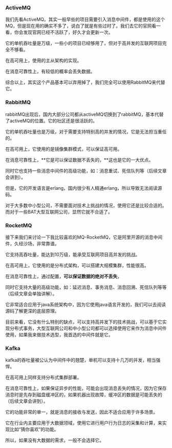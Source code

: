 ### **ActiveMQ**

我们先看ActiveMQ。其实一般早些的项目需要引入消息中间件，都是使用的这个MQ，但是现在用的确实不多了，说白了就是有些过时了。我们去它的官网看一看，你会发现官网已经不活跃了，好久才会更新一次。

它的单机吞吐量是万级，一些小的项目已经够用了，但对于高并发的互联网项目完全不够看。

在高可用上，使用的主从架构的实现。

在消息可靠性上，有较低的概率会丢失数据。

综合以上，其实这个产品基本可以弃用掉了，我们完全可以使用RabbitMQ来代替它。

### **RabbitMQ**

rabbitMQ出现后，国内大部分公司都从activeMQ切换到了rabbitMQ，基本代替了activeMQ的位置。它的社区还是很活跃的。

它的单机吞吐量也是万级，对于需要支持特别高的并发的情况，它是无法担当重任的。

在高可用上，它使用的是镜像集群模式，可以保证高可用。

在消息可靠性上，**它是可以保证数据不丢失的，**这也是它的一大优点。

同时它也支持一些消息中间件的高级功能，如：消息重试、死信队列等（后续文章会讲到）。

但是，它的开发语言是erlang，国内很少有人精通erlang，所以导致无法阅读源码。

对于大多数中小型公司，不需要面对技术上挑战的情况，使用它还是比较合适的。而对于一些BAT大型互联网公司，显然它就不合适了。

### RocketMQ

接下来我们来讨论一下我比较喜欢的MQ-RocketMQ，它是阿里开源的消息中间件，久经沙场，非常靠谱。

它支持高吞吐量，能达到10万级，能承受互联网项目高并发的挑战。

在高可用上，它使用的是分布式架构，可以搭建大规模集群，性能很高。

在消息可靠性上，通过配置，**可以保证数据的绝对不丢失**，

同时它支持大量的高级功能，如：延迟消息、事务消息、消息回溯、死信队列等等（后续文章会单独讲解）。

它非常适合应用于java系统架构中，因为它使用java语言开发的，我们可以去阅读源码了解更深的底层原理。

目前来看，它没有什么特别的缺点，可以支持高并发下的技术挑战，可以基于它实现分布式事务，大型互联网公司和中小型公司都可以选择使用它来作为消息中间件使用，如果我来做技术选型，我首选的中间件就是它。

### Kafka

kafka的吞吐量被公认为中间件中的翘楚，单机可以支持十几万的并发，相当强悍。

在高可用上同样支持分布式集群部署。

在消息可靠性上，如果保证异步的性能，可能会出现消息丢失的情况，因为它保存消息时是先存到磁盘缓冲区的，如果机器出现故障，缓冲区的数据是可能丢失的（后续文章会讲到）。

它的功能非常的单一，就是消息的接收与发送，因此不适合应用于许多场景。

它在行业内主要应用于大数据领域，使用它进行用户行为日志的采集和计算，来实现比如“猜你喜欢”的功能。

所以，如果没有大数据的需求，一般不会选择它。
